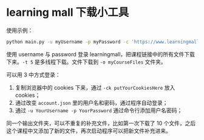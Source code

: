 # learning mall 下载小工具

使用示例：

```bash
python main.py -u myUsername -p myPassword -c 'https://www.learningmall.cn/course/view.php?id=3349' -t 5 -o 'myCourseFiles'
```

使用 username 与 password 登录 learningmall，把课程链接中的所有文件下载下来。`-t 5` 是多线程下载。文件下载到 `-o myCourseFiles` 文件夹。

可以用 3 中方式登录：

1. 复制浏览器中的 cookies 下来，通过 `-ck putYourCookiesHere` 放入 cookies；
2. 通过改变 `account.json` 里的用户名和密码，通过程序自动登录；
3. 通过 `-u YourUsername -p YourPassword` 通过命令行添加用户名密码；

同一个输出文件夹，可以不重复的补充文件，比如第一次下载了 10 个文件，之后这个课程中又添加了新的文件，再次启动程序可以把新文件补充进来。
